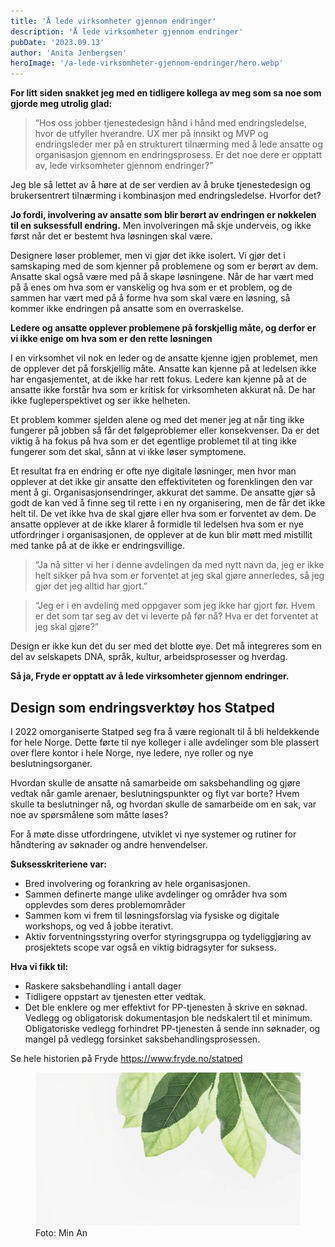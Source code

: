 ```yaml
---
title: 'Å lede virksomheter gjennom endringer'
description: 'Å lede virksomheter gjennom endringer'
pubDate: '2023.09.13'
author: 'Anita Jenbergsen'
heroImage: '/a-lede-virksomheter-gjennom-endringer/hero.webp'
---
```


**For litt siden snakket jeg med en tidligere kollega av meg som sa noe som gjorde meg utrolig glad:**

> “Hos oss jobber tjenestedesign hånd i hånd med endringsledelse, hvor de utfyller hverandre. UX mer på innsikt og MVP og endringsleder mer på en strukturert tilnærming med å lede ansatte og organisasjon gjennom en endringsprosess. Er det noe dere er opptatt av, lede virksomheter gjennom endringer?”

Jeg ble så lettet av å høre at de ser verdien av å bruke tjenestedesign og brukersentrert tilnærming i kombinasjon med endringsledelse. Hvorfor det?

**Jo fordi, involvering av ansatte som blir berørt av endringen er nøkkelen til en suksessfull endring.** Men involveringen må skje underveis, og ikke først når det er bestemt hva løsningen skal være. 

Designere løser problemer, men vi gjør det ikke isolert. Vi gjør det i samskaping med de som kjenner på problemene og som er berørt av dem. Ansatte skal også være med på å skape løsningene. Når de har vært med på å enes om hva som er vanskelig og hva som er et problem, og de sammen har vært med på å forme hva som skal være en løsning, så kommer ikke endringen på ansatte som en overraskelse.

**Ledere og ansatte opplever problemene på forskjellig måte, og derfor er vi ikke enige om hva som er den rette løsningen**

I en virksomhet vil nok en leder og de ansatte kjenne igjen problemet, men de opplever det på forskjellig måte. Ansatte kan kjenne på at ledelsen ikke har engasjementet, at de ikke har rett fokus. Ledere kan kjenne på at de ansatte ikke forstår hva som er kritisk for virksomheten akkurat nå. De har ikke fugleperspektivet og ser ikke helheten.

Et problem kommer sjelden alene og med det mener jeg at når ting ikke fungerer på jobben så får det følgeproblemer eller konsekvenser. Da er det viktig å ha fokus på hva som er det egentlige problemet til at ting ikke fungerer som det skal, sånn at vi ikke løser symptomene.

Et resultat fra en endring er ofte nye digitale løsninger, men hvor man opplever at det ikke gir ansatte den effektiviteten og forenklingen den var ment å gi. Organisasjonsendringer, akkurat det samme. De ansatte gjør så godt de kan ved å finne seg til rette i en ny organisering, men de får det ikke helt til. De vet ikke hva de skal gjøre eller hva som er forventet av dem. De ansatte opplever at de ikke klarer å formidle til ledelsen hva som er nye utfordringer i organisasjonen, de opplever at de kun blir møtt med mistillit med tanke på at de ikke er endringsvillige. 

>“Ja nå sitter vi her i denne avdelingen da med nytt navn da, jeg er ikke helt sikker på hva som er forventet at jeg skal gjøre annerledes, så jeg gjør det jeg alltid har gjort.”

>“Jeg er i en avdeling med oppgaver som jeg ikke har gjort før. Hvem er det som tar seg av det vi leverte på før nå? Hva er det forventet at jeg skal gjøre?”

Design er ikke kun det du ser med det blotte øye. Det må integreres som en del av selskapets DNA, språk, kultur, arbeidsprosesser og hverdag.

**Så ja, Fryde er opptatt av å lede virksomheter gjennom endringer.**

## Design som endringsverktøy hos Statped

I 2022 omorganiserte Statped seg fra å være regionalt til å bli heldekkende for hele Norge. Dette førte til nye kolleger i alle avdelinger som ble plassert over flere kontor i hele Norge, nye ledere, nye roller og nye beslutningsorganer.

Hvordan skulle de ansatte nå samarbeide om saksbehandling og gjøre vedtak når gamle arenaer, beslutningspunkter og flyt var borte? Hvem skulle ta beslutninger nå, og hvordan skulle de samarbeide om en sak, var noe av spørsmålene som måtte løses?

For å møte disse utfordringene, utviklet vi nye systemer og rutiner for håndtering av søknader og andre henvendelser.

**Suksesskriteriene var:**

- Bred involvering og forankring av hele organisasjonen.
- Sammen definerte mange ulike avdelinger og områder hva som opplevdes som deres problemområder
- Sammen kom vi frem til løsningsforslag via fysiske og digitale workshops, og ved å jobbe iterativt.
- Aktiv forventningsstyring overfor styringsgruppa og tydeliggjøring av prosjektets scope var også en viktig bidragsyter for suksess.

**Hva vi fikk til:**

- Raskere saksbehandling i antall dager
- Tidligere oppstart av tjenesten etter vedtak.
- Det ble enklere og mer effektivt for PP-tjenesten å skrive en søknad. Vedlegg og obligatorisk dokumentasjon ble nedskalert til et minimum. Obligatoriske vedlegg forhindret PP-tjenesten å sende inn søknader, og mangel på vedlegg forsinket saksbehandlingsprosessen.

Se hele historien på Fryde https://www.fryde.no/statped

<figure>
  <img alt="Blader" src="/public/a-lede-virksomheter-gjennom-endringer/plant.webp">
  <figcaption>Foto: Min An</figcaption>
</figure>